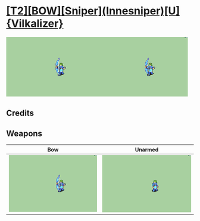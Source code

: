 # [\[T2\]\[BOW\]\[Sniper\]\(Innesniper\)\[U\]{Vilkalizer}](./)

<img src="./5.%20Bow/Bow_000.png" alt="[T2][BOW][Sniper](Innesniper)[U]{Vilkalizer} standing" />

## Credits



## Weapons


|Bow |Unarmed |
|  :---: | :---: |
| <img alt="Bow animation" src="./5.%20Bow/Bow.gif" /> | <img alt="Unarmed animation" src="./8.%20Unarmed/Unarmed.gif" /> |
